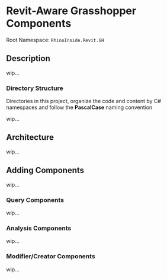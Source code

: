 # Revit-Aware Grasshopper Components

Root Namespace: `RhinoInside.Revit.GH`

## Description

wip...

### Directory Structure

Directories in this project, organize the code and content by C# namespaces and  follow the **PascalCase** naming convention

wip...

## Architecture

wip...

## Adding Components

wip...

### Query Components

wip...

### Analysis Components

wip...

### Modifier/Creator Components

wip...